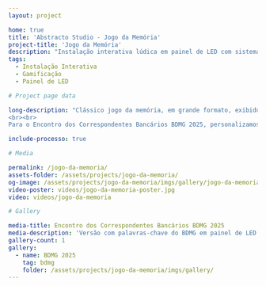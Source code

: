 ```yaml
---
layout: project

home: true
title: 'Abstracto Studio - Jogo da Memória'
project-title: 'Jogo da Memória'
description: "Instalação interativa lúdica em painel de LED com sistema de deteção de toque. O sistema responde com feedback visual em tempo real e dispara uma animação geral quando o jogo é concluído."
tags:
  - Instalação Interativa
  - Gamificação
  - Painel de LED

# Project page data

long-description: "Clássico jogo da memória, em grande formato, exibido em painel de LED. Um sensor de proximidade (LiDAR) rastreia a posição das mãos; o toque vira comando para ativar, selecionar e virar cartas. O sistema responde com feedback visual em tempo real e dispara uma animação geral quando o jogo é concluído.
<br><br>
Para o Encontro dos Correspondentes Bancários BDMG 2025, personalizamos o conteúdo com valores e metas do evento — Venda, Crescimento, Propósito, Transformação, Sucesso e Protagonismo — reforçando a mensagem institucional enquanto o público joga em frente ao painel de 3x2m."

include-processo: true

# Media

permalink: /jogo-da-memoria/
assets-folder: /assets/projects/jogo-da-memoria/
og-image: /assets/projects/jogo-da-memoria/imgs/gallery/jogo-da-memoria-01.jpg
video-poster: videos/jogo-da-memoria-poster.jpg
video: videos/jogo-da-memoria

# Gallery

media-title: Encontro dos Correspondentes Bancários BDMG 2025
media-description: 'Versão com palavras-chave do BDMG em painel de LED 3×2m e fechamento em nicho de madeira.'
gallery-count: 1
gallery:
  - name: BDMG 2025
    tag: bdmg
    folder: /assets/projects/jogo-da-memoria/imgs/gallery/
---
```

